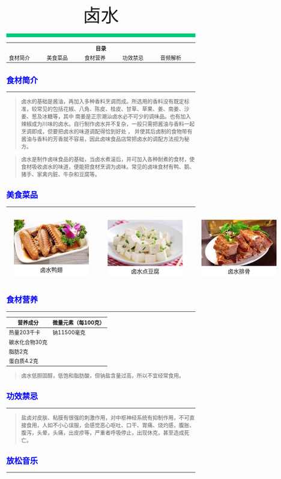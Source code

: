 <div align="center">
    <font face="黑体" size="8">卤水</font>
</div></br>
<div style="background-color: #00CA79;height: 10px"></div>

<table style="border:none;">
    <tr>
        <th colspan="5"style="border:none;width: 850px">
            目录
        </th>
    </tr>
    <tr style="width: 500px; border:none;">
        <td style="border:none">
        食材简介
        </td>
        <td style="border:none">
        美食菜品
        </td>
        <td style="border:none">
        食材营养
        </td>
        <td style="border:none">
        功效禁忌
        </td>
        <td style="border:none">
        音频解析
        </td>
    </tr>
</table>

## <font color="blue">食材简介</font>

---

>卤水的基础是酱油，再加入多种香料烹调而成。所选用的香料没有既定标准，较常见的包括花椒、八角、陈皮、桂皮、甘草、草果、姜、南姜、沙姜、葱及冰糖等，其中
南姜是正宗潮汕卤水必不可少的调味品。也有加入辣椒成为川味的卤水。自行制作卤水并不复杂，一般只需把酱油与香料一起烹调即成，但要把卤水的味道调配得恰到好处 ，
并使其后卤制的食物带有酱油与香料的芳香就不容易，因此卤味食品店常把卤水的调配方法视为秘方。

>卤水是制作卤味食品的基础，当卤水煮滚后，并可加入各种耐煮的食材，使食材吸收卤水的味道，便能把食材烹调为卤味。常见的卤味食材有鸭、鹅、猪手、家禽内脏、牛杂和豆腐等。

## <font color="blue">美食菜品</font>

---

<div style="background: aquamarine;position: absolute;">
    <div style="background-color: white;width: 200px;height: 150px;margin: 20px;position: absolute;">
        <img src="../../../img/materials-dishes/卤水/卤水鸭翅.jpg";width="100%";height="80%">
        <div style="font-size:15px;text-align: center;font-family: 'Bookman Old Style'">卤水鸭翅</div>
    </div>
    <div style="background: white;width: 200px;height: 150px;margin:20px;position: absolute;left: 250px;">
         <img src="../../../img/materials-dishes/卤水/卤水点豆腐.jpg";width="100%";height="70%">
        <div style="font-size:15px;text-align: center;font-family: 'Bookman Old Style'">卤水点豆腐</div>
    </div>
    <div style="background-color: white;width: 200px;height: 150px;margin: 20px;position: absolute;left: 500px;">
        <img src="../../../img/materials-dishes/卤水/卤水排骨.jpg";width="100%";height="80%">
        <div style="font-size:15px;text-align: center;font-family: 'Bookman Old Style'">卤水排骨</div>
    </div>
    <div style="background: white;width: 200px;height: 150px;margin:20px;position: absolute;left: 750px;">
         <img src="../../../img/materials-dishes/卤水/卤水豆腐蛋.jpg";width="100%";height="70%">
        <div style="font-size:15px;text-align: center;font-family: 'Bookman Old Style'">卤水豆腐蛋</div>
    </div>
<div style="background: white;width: 200px;height: 150px;margin:20px;position: absolute;left: 1000px;">
         <img src="../../../img/materials-dishes/卤水/卤水鸡爪面.jpg";width="100%";height="70%">
        <div style="font-size:15px;text-align: center;font-family: 'Bookman Old Style'">卤水鸡爪面</div>
    </div>
</div>

<br>
<br>
<br>
<br>
<br>
<br>
<br>
<br>
<br>
<br>
<br>

## <font color="blue">食材营养</font>

---

| 营养成分     | 微量元素（每100克） |
|----------|-------------|
| 热量203千卡  | 钠11500毫克    |
| 碳水化合物30克 ||
| 脂肪2克     ||
| 蛋白质4.2克  ||

>卤水低胆固醇，低饱和脂肪酸，但钠盐含量过高，所以不宜经常食用。

## <font color="blue">功效禁忌</font>

---

>盐卤对皮肤、粘膜有很强的刺激作用，对中枢神经系统有抑制作用，不可直接食用，人如不小心误服，会感觉恶心呕吐、口干、胃痛、烧灼感，腹胀、腹泻，头晕，头痛，出皮疹等，严重者呼吸停止，出现休克，甚至造成死亡。

## <font color="blue">放松音乐</font>

---





<br>
<br>
<br>
<br>
<br>